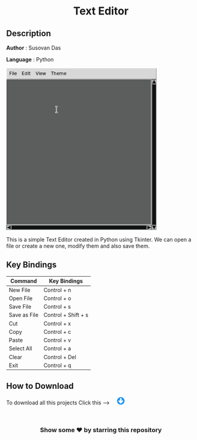 #
**<H1 align = "center">Text Editor</H1>**

## Description

**Author** : Susovan Das

**Language** : Python  

![img](https://github.com/SusovanGithub/Tkinter-Applications/blob/master/assets/texteditor.gif)

This is a simple Text Editor created in Python using Tkinter. We can open a file or create a new one, modify them and also save them.

## Key Bindings

| Command | Key Bindings |
|---|---|
| New File | Control + n |
| Open File | Control + o |
| Save File | Control + s |
| Save as File | Control + Shift + s |
| Cut | Control + x |
| Copy | Control + c |
| Paste | Control + v |
| Select All| Control + a |
| Clear | Control + Del |
| Exit | Control + q |

## How to Download

To download all this projects Click this --> &nbsp; &nbsp; [<img src="https://github.com/SusovanGithub/Tkinter-Applications/blob/master/assets/.download_icon.png" width="20" height="20"/>][DownGit]

<br>
<h3 align = "center"> Show some ❤️ by starring this repository</h3>

<!-- Inner Links -->

[DownGit]: https://minhaskamal.github.io/DownGit/#/home?url=https://github.com/SusovanGithub/Tkinter-Applications/Text-Editor/